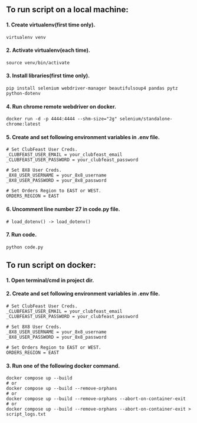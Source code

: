 ## To run script on a local machine:

  #### 1. Create virtualenv(first time only).
    virtualenv venv

  #### 2. Activate virtualenv(each time).
    source venv/bin/activate

  #### 3. Install libraries(first time only).
    pip install selenium webdriver-manager beautifulsoup4 pandas pytz python-dotenv

  #### 4. Run chrome remote webdriver on docker.
    docker run -d -p 4444:4444 --shm-size="2g" selenium/standalone-chrome:latest

  #### 5. Create and set following environment variables in .env file.
    # Set ClubFeast User Creds.
    _CLUBFEAST_USER_EMAIL = your_clubfeast_email
    _CLUBFEAST_USER_PASSWORD = your_clubfeast_password

    # Set 8X8 User Creds.
    _8X8_USER_USERNAME = your_8x8_username
    _8X8_USER_PASSWORD = your_8x8_password

    # Set Orders Region to EAST or WEST.
    ORDERS_REGION = EAST

  #### 6. Uncomment line number 27 in code.py file.
    # load_dotenv() -> load_dotenv()

  #### 7. Run code.
    python code.py

## To run script on docker:
  
  #### 1. Open terminal/cmd in project dir.

  #### 2. Create and set following environment variables in .env file.
    # Set ClubFeast User Creds.
    _CLUBFEAST_USER_EMAIL = your_clubfeast_email
    _CLUBFEAST_USER_PASSWORD = your_clubfeast_password

    # Set 8X8 User Creds.
    _8X8_USER_USERNAME = your_8x8_username
    _8X8_USER_PASSWORD = your_8x8_password

    # Set Orders Region to EAST or WEST.
    ORDERS_REGION = EAST

  #### 3. Run one of the following docker command.
    docker compose up --build
    # or
    docker compose up --build --remove-orphans
    # or
    docker compose up --build --remove-orphans --abort-on-container-exit
    # or
    docker compose up --build --remove-orphans --abort-on-container-exit > script_logs.txt
